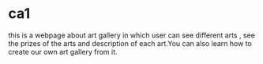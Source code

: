 # ca1
this is a webpage about art gallery in which user can see different arts , see the prizes of the arts and description of each art.You can also learn how to create our own art gallery from it.
